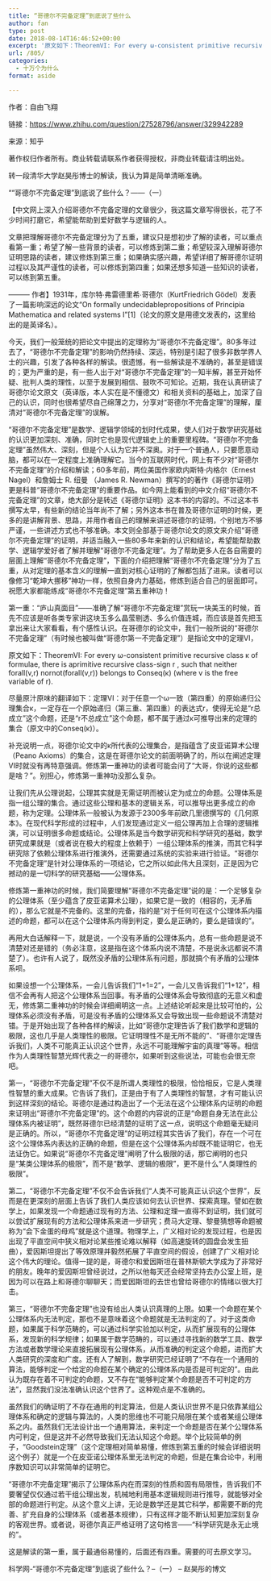```yaml
---
title: “哥德尔不完备定理”到底说了些什么
author: fan
type: post
date: 2018-08-14T16:46:52+00:00
excerpt: '原文如下：TheoremVI: For every ω-consistent primitive recursive class κ of formulae, there is aprimitive recursive class-sign r , such that neither forall(v,r) nornot(forall(v,r)) belongs to Conseq(κ) (where v is the free variable of r).'
url: /805/
categories:
  - 十万个为什么
format: aside

---
```

作者：自由飞翔
  
链接：https://www.zhihu.com/question/27528796/answer/329942289
  
来源：知乎
  
著作权归作者所有。商业转载请联系作者获得授权，非商业转载请注明出处。
  
转一段清华大学赵昊彤博士的解读，我认为算是简单清晰准确。
  
““哥德尔不完备定理”到底说了些什么？——（一）
  
【中文网上深入介绍哥德尔不完备定理的文章很少，我这篇文章写得很长，花了不少时间打磨它，希望能帮助到爱好数学与逻辑的人。
  
文章把理解哥德尔不完备定理分为了五重，建议只是想初步了解的读者，可以重点看第一重；希望了解一些背景的读者，可以修炼到第二重；希望较深入理解哥德尔证明思路的读者，建议修炼到第三重；如果确实感兴趣，希望详细了解哥德尔证明过程以及其严谨性的读者，可以修炼到第四重；如果还想多知道一些知识的读者，可以练到第五重。
  
——— 作者】1931年，库尔特∙弗雷德里希∙哥德尔（KurtFriedrich Gödel）发表了一篇影响深远的论文“On formally undecidablepropositions of Principia Mathematica and related systems I”[1]（论文的原文是用德文发表的，这里给出的是英译名）。
  
今天，我们一般笼统的把论文中提出的定理称为“哥德尔不完备定理”。80多年过去了，“哥德尔不完备定理”的影响仍然持续、深远，特别是引起了很多非数学界人士的兴趣，引发了各种各样的解读。很遗憾，有一些解读是不准确的，甚至是错误的；更为严重的是，有一些人出于对“哥德尔不完备定理”的一知半解，甚至开始怀疑、批判人类的理性，以至于发展到相信、鼓吹不可知论。近期，我在认真研读了哥德尔论文原文（英译版，本人实在是不懂德文）和相关资料的基础上，加深了自己的认识，同时也很希望尽自己绵薄之力，分享对“哥德尔不完备定理”的理解，厘清对“哥德尔不完备定理”的误解。
  
“哥德尔不完备定理”是数学、逻辑学领域的划时代成果，使人们对于数学研究基础的认识更加深刻、准确，同时它也是现代逻辑史上的重要里程碑。“哥德尔不完备定理”虽然伟大、深刻，但是个人认为它并不深奥。对于一个普通人，只要愿意动脑，都可以在一定程度上准确理解它。当今的互联网时代，网上有不少对“哥德尔不完备定理”的介绍和解读；60多年前，两位美国作家欧内斯特·内格尔（Ernest Nagel）和詹姆士 R. 纽曼 （James R. Newman）撰写的的著作《哥德尔证明》更是科普“哥德尔不完备定理”的重要作品。如今网上能看到的中文介绍“哥德尔不完备定理”的文章，绝大部分是转述《哥德尔证明》这本书的内容的。不过这本书撰写太早，有些新的结论当年尚不了解；另外这本书在普及哥德尔证明的时候，更多的是讲解背景、思路，并用作者自己的理解来讲述哥德尔的证明，个别地方不够严谨，一些讲述方式也不够准确。本文则全部基于哥德尔论文的原文来介绍“哥德尔不完备定理”的证明，并适当融入一些80多年来新的认识和结论，希望能帮助数学、逻辑学爱好者了解并理解“哥德尔不完备定理”。为了帮助更多人在各自需要的层面上理解“哥德尔不完备定理”，下面的介绍把理解“哥德尔不完备定理”分为了五重，从对定理的基本含义的理解一直到对核心证明的了解都包括了进来。读者可以像修习“乾坤大挪移”神功一样，依照自身内力基础，修炼到适合自己的层面即可。祝愿大家都能练成“哥德尔不完备定理”第五重神功！
  
第一重：“庐山真面目”——准确了解“哥德尔不完备定理”赏玩一块美玉的时候，首先不应该是听各类专家讲这块玉多么晶莹剔透、多么价值连城，而应该是首先把玉拿出来让大家看看，有个感性认识。在哥德尔的论文中，我们一般所说的“哥德尔不完备定理”（有时候也被叫做“哥德尔第一不完备定理”）是指论文中的定理VI，
  
原文如下：TheoremVI: For every ω-consistent primitive recursive class κ of formulae, there is aprimitive recursive class-sign r , such that neither forall(v,r) nornot(forall(v,r)) belongs to Conseq(κ) (where v is the free variable of r).
  
尽量原汁原味的翻译如下：定理VI：对于任意一个ω一致（第四重）的原始递归公理集合κ，一定存在一个原始递归（第三重、第四重）的表达式r，使得无论是“r总成立”这个命题，还是“r不总成立”这个命题，都不属于通过κ可推导出来的定理的集合（原文中的Conseq(κ)）。
  
补充说明一点，哥德尔论文中的κ所代表的公理集合，是指蕴含了皮亚诺算术公理（Peano Axioms）的集合，这是在哥德尔论文的前面明确了的，所以在阐述定理VI时就没有再特意强调。修炼第一重神功的读者可能会问了“大哥，你说的这些都是啥？”。别担心，修炼第一重神功没那么复杂。
  
让我们先从公理说起，公理其实就是无需证明而被认定为成立的命题。公理体系是指一组公理的集合。通过这些公理和基本的逻辑关系，可以推导出更多成立的命题，称为定理。公理体系一般被认为发源于2300多年前欧几里德撰写的《几何原本》。在现代科学形成的过程中，人们发现通过定义一组公理再加上合理的逻辑推演，可以证明很多命题或结论。公理体系是当今数学研究和科学研究的基础，数学研究成果就是（或者说在极大的程度上依赖于）一组公理体系的推演，而其它科学研究除了依赖公理体系进行推演外，还需要通过系统的实验来进行验证。“哥德尔不完备定理”是针对公理体系的一项结论，它之所以如此伟大且深刻，正是因为它撼动的是一切科学的研究基础——公理体系。
  
修炼第一重神功的时候，我们简要理解“哥德尔不完备定理”说的是：一个足够复杂的公理体系（至少蕴含了皮亚诺算术公理），如果它是一致的（相容的，无矛盾的），那么它就是不完备的。这里的完备，指的是“对于任何可在这个公理体系内描述的命题，都可以在这个公理体系内得到判定，要么是正确的，要么是错误的”。
  
再用大白话解释一下，就是说，一个没有矛盾的公理体系内，总有一些命题是说不清楚对还是错的（务必注意，这是指在这个体系内说不清楚，不是说永远都说不清楚了）。也许有人说了，既然没矛盾的公理体系有问题，那就搞个有矛盾的公理体系呗。
  
如果设想一个公理体系，一会儿告诉我们“1+1=2”，一会儿又告诉我们“1+12”，相信不会再有人把这个公理体系当回事。有矛盾的公理体系会导致彻底的无意义和虚无，修炼第二重神功的时候会详细阐明这一点。上述结论听起来是比较可怕的，公理体系必须没有矛盾，可是没有矛盾的公理体系又会导致出现一些命题说不清楚对错。于是开始出现了各种各样的解读，比如“哥德尔定理告诉了我们数学和逻辑的极限，这也几乎是人类理性的极限。它证明理性不是无所不能的”、“哥德尔定理告诉我们，人类不可能真正认识这个世界，永远不可能理解宇宙的真理”等等。相信作为人类理性智慧光辉代表之一的哥德尔，如果听到这些说法，可能也会很无奈吧。
  
第一，“哥德尔不完备定理”不仅不是所谓人类理性的极限，恰恰相反，它是人类理性智慧的重大成果。它告诉了我们，正是由于有了人类理性的智慧，才有可能认识到这样深刻的结论。哥德尔是通过构造出了一个无法在这个公理体系内证明的命题来证明出“哥德尔不完备定理”的。这个命题的内容说的正是“命题自身无法在此公理体系内被证明”，既然哥德尔已经清楚的证明了这一点，说明这个命题毫无疑问是正确的。所以，“哥德尔不完备定理”的证明过程其实告诉了我们，存在一个可在这个公理体系内表达的正确的命题，但是在这个公理体系内却既不能证明它，也无法证伪它。如果说“哥德尔不完备定理”阐明了什么极限的话，那它阐明的也只是“某类公理体系的极限”，而不是“数学、逻辑的极限”，更不是什么“人类理性的极限”。
  
第二，“哥德尔不完备定理”不仅不会告诉我们“人类不可能真正认识这个世界”，反而是在更深刻的层面上告诉了我们人类应该如何去认识世界、探索真理。譬如在数学上，如果发现一个命题通过现有的方法、公理和定理一直得不到证明，我们就可以尝试扩展现有的方法和公理体系来进一步研究；费马大定理、黎曼猜想等命题被称为“会下金蛋的母鸡”就是这个道理。物理学上，广义相对论的发现过程，也是因出现了平直空间中狭义相对论某些推论难以解释（如高速旋转的圆盘会发生扭曲），爱因斯坦提出了等效原理并毅然拓展了平直空间的假设，创建了广义相对论这个伟大的理论。值得一提的是，哥德尔和爱因斯坦在普林斯顿大学成为了非常好的朋友。晚年的爱因斯坦曾经说过，之所以他每天还会经常坚持去办公室上班，是因为可以在路上和哥德尔聊聊天；而爱因斯坦的去世也曾给哥德尔的情绪以很大打击。
  
第三，“哥德尔不完备定理”也没有给出人类认识真理的上限。如果一个命题在某个公理体系内无法判定，那也不是意味着这个命题就是无法判定的了。对于这类命题，如果属于科学范畴的，可以通过科学实验加以判定，从而扩展现有的公理体系，发现新的科学规律；如果属于数学范畴的，可以通过寻找新的数学工具、数学方法或者数学理论来直接拓展现有公理体系，从而准确的判定这个命题，进而扩大人类研究的深度和广度。还有人了解到，数学研究已经证明了“不存在一个通用的算法，能够判定一个给定的命题在某个确定的公理体系内是否是可判定的”。由此认为既存在着不可判定的命题，又不存在“能够判定某个命题是否不可判定的方法”，显然我们没法准确认识这个世界了。这种观点是不准确的。
  
虽然我们的确证明了不存在通用的判定算法，但是人类认识世界不是只依靠某组公理体系和确定的逻辑与算法的，人类的思维也不可能只局限在某个或者某组公理体系之内。虽然我们无法设计出一个通用算法，来判定一个命题是否在某个公理体系内可判定，但是这并不必然导致我们无法认知这个命题。举个比较简单的例子，“Goodstein定理”（这个定理相对简单易懂，修炼到第五重的时候会详细说明这个例子）就是一个在皮亚诺公理体系里无法判定的命题，但是在集合论中，利用序数知识可以非常简单的证明它。
  
“哥德尔不完备定理”揭示了公理体系内在而深刻的性质和固有局限性，告诉我们不要奢望仅仅通过若干组公理出发，机械地利用基本逻辑规则进行推导，就能够对全部的命题进行判定。从这个意义上讲，无论是数学还是其它科学，都需要不断的完善、扩充自身的公理体系（或者基本规律），只有这样才能不断认知更加深刻复杂的客观世界。或者说，哥德尔真正严格证明了这句格言——“科学研究是永无止境的”。
  
这是解读的第一重，属于最通俗易懂的，后面还有四重。需要的可去原文学习。
  
科学网-“哥德尔不完备定理”到底说了些什么？&#8211;（一） &#8211; 赵昊彤的博文